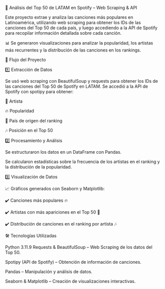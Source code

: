 🎵 Análisis del Top 50 de LATAM en Spotify – Web Scraping & API

Este proyecto extrae y analiza las canciones más populares en Latinoamérica, utilizando web scraping para obtener los IDs de las canciones del Top 50 de cada país, y luego accediendo a la API de Spotify para recopilar información detallada sobre cada canción.

📊 Se generaron visualizaciones para analizar la popularidad, los artistas más recurrentes y la distribución de las canciones en los rankings.

🚀 Flujo del Proyecto

1️⃣ Extracción de Datos

Se usó web scraping con BeautifulSoup y requests para obtener los IDs de las canciones del Top 50 de Spotify en LATAM.
Se accedió a la API de Spotify con spotipy para obtener:

🎤 Artista

🔥 Popularidad

📍 País de origen del ranking

🎶 Posición en el Top 50

2️⃣ Procesamiento y Análisis

Se estructuraron los datos en un DataFrame con Pandas.

Se calcularon estadísticas sobre la frecuencia de los artistas en el ranking y la distribución de la popularidad.

3️⃣ Visualización de Datos

📈 Gráficos generados con Seaborn y Matplotlib:

✔️ Canciones más populares 🔥

✔️ Artistas con más apariciones en el Top 50 🎤

✔️ Distribución de canciones en el ranking por artista 🎶

🛠 Tecnologías Utilizadas

Python 3.11.9
Requests & BeautifulSoup – Web Scraping de los datos del Top 50.

Spotipy (API de Spotify) – Obtención de información de canciones.

Pandas – Manipulación y análisis de datos.

Seaborn & Matplotlib – Creación de visualizaciones interactivas.
